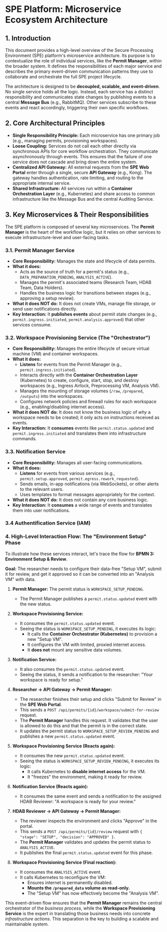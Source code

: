 # SPE Platform: Microservice Ecosystem Architecture

## 1. Introduction

This document provides a high-level overview of the Secure Processing Environment (SPE) platform's microservice architecture. Its purpose is to contextualize the role of individual services, like the **Permit Manager**, within the broader system. It defines the responsibilities of each major service and describes the primary event-driven communication patterns they use to collaborate and orchestrate the full SPE project lifecycle.

The architecture is designed to be **decoupled, scalable, and event-driven**. No single service holds all the logic. Instead, each service has a distinct responsibility and communicates state changes by publishing events to a central **Message Bus** (e.g., RabbitMQ). Other services subscribe to these events and react accordingly, triggering their own specific workflows.

## 2. Core Architectural Principles

-   **Single Responsibility Principle:** Each microservice has one primary job (e.g., managing permits, provisioning workspaces).
-   **Loose Coupling:** Services do not call each other directly via synchronous APIs for core workflow orchestration. They communicate asynchronously through events. This ensures that the failure of one service does not cascade and bring down the entire system.
-   **Centralized API Gateway:** All external requests from the **SPE Web Portal** enter through a single, secure **API Gateway** (e.g., Kong). The gateway handles authentication, rate limiting, and routing to the appropriate internal service.
-   **Shared Infrastructure:** All services run within a **Container Orchestration Layer** (e.g., Kubernetes) and share access to common infrastructure like the Message Bus and the central Auditing Service.

## 3. Key Microservices & Their Responsibilities

The SPE platform is composed of several key microservices. The **Permit Manager** is the heart of the workflow logic, but it relies on other services to execute infrastructure-level and user-facing tasks.

### 3.1. Permit Manager Service
-   **Core Responsibility:** Manages the state and lifecycle of data permits.
-   **What it does:**
    -   Acts as the source of truth for a permit's status (e.g., `DATA_PREPARATION_PENDING`, `ANALYSIS_ACTIVE`).
    -   Manages the permit's associated teams (Research Team, HDAB Team, Data Holders).
    -   Handles the business logic for transitions between stages (e.g., approving a setup review).
-   **What it does NOT do:** It does not create VMs, manage file storage, or send user notifications directly.
-   **Key Interaction:** It **publishes events** about permit state changes (e.g., `permit.ingress.initiated`, `permit.analysis.approved`) that other services consume.

### 3.2. Workspace Provisioning Service (The "Orchestrator")
-   **Core Responsibility:** Manages the entire lifecycle of secure virtual machine (VM) and container workspaces.
-   **What it does:**
    -   **Listens** for events from the Permit Manager (e.g., `permit.ingress.initiated`).
    -   Interacts directly with the **Container Orchestration Layer** (Kubernetes) to create, configure, start, stop, and destroy workspaces (e.g., Ingress Airlock, Preprocessing VM, Analysis VM).
    -   Manages the mounting of storage volumes (`/raw`, `/prepared`, `/outputs`) into the workspaces.
    -   Configures network policies and firewall rules for each workspace (e.g., enabling/disabling internet access).
-   **What it does NOT do:** It does not know the business logic of *why* a workspace needs to be created; it only acts on instructions received as events.
-   **Key Interaction:** It **consumes** events like `permit.status.updated` and `permit.ingress.initiated` and translates them into infrastructure commands.

### 3.3. Notification Service
-   **Core Responsibility:** Manages all user-facing communications.
-   **What it does:**
    -   **Listens** for events from various services (e.g., `permit.setup.approved`, `permit.egress.rework_requested`).
    -   Sends emails, in-app notifications (via WebSockets), or other alerts to the relevant users.
    -   Uses templates to format messages appropriately for the context.
-   **What it does NOT do:** It does not contain any core business logic.
-   **Key Interaction:** It **consumes** a wide range of events and translates them into user notifications.

### 3.4 Authentification Service (IAM)

### 4. High-Level Interaction Flow: The "Environment Setup" Phase

To illustrate how these services interact, let's trace the flow for **BPMN 3: Environment Setup & Review**.

**Goal:** The researcher needs to configure their data-free "Setup VM", submit it for review, and get it approved so it can be converted into an "Analysis VM" with data.

1.  **Permit Manager:** The permit status is `WORKSPACE_SETUP_PENDING`.
    -   The Permit Manager publishes a `permit.status.updated` event with the new status.

2.  **Workspace Provisioning Service:**
    -   It consumes the `permit.status.updated` event.
    -   Seeing the status is `WORKSPACE_SETUP_PENDING`, it executes its logic:
        -   It calls the **Container Orchestrator (Kubernetes)** to provision a new "Setup VM".
        -   It configures the VM with limited, proxied internet access.
        -   It **does not** mount any sensitive data volumes.

3.  **Notification Service:**
    -   It also consumes the `permit.status.updated` event.
    -   Seeing the status, it sends a notification to the researcher: "Your workspace is ready for setup."

4.  **Researcher -> API Gateway -> Permit Manager:**
    -   The researcher finishes their setup and clicks "Submit for Review" in the **SPE Web Portal**.
    -   This sends a `POST /api/permits/{id}/workspace/submit-for-review` request.
    -   The **Permit Manager** handles this request. It validates that the user is allowed to do this and that the permit is in the correct state.
    -   It updates the permit status to `WORKSPACE_SETUP_REVIEW_PENDING` and publishes a new `permit.status.updated` event.

5.  **Workspace Provisioning Service (Reacts again):**
    -   It consumes the new `permit.status.updated` event.
    -   Seeing the status is `WORKSPACE_SETUP_REVIEW_PENDING`, it executes its logic:
        -   It calls Kubernetes to **disable internet access** for the VM.
        -   It "freezes" the environment, making it ready for review.

6.  **Notification Service (Reacts again):**
    -   It consumes the same event and sends a notification to the assigned HDAB Reviewer: "A workspace is ready for your review."

7.  **HDAB Reviewer -> API Gateway -> Permit Manager:**
    -   The reviewer inspects the environment and clicks "Approve" in the portal.
    -   This sends a `POST /api/permits/{id}/review` request with `{ "stage": "SETUP", "decision": "APPROVED" }`.
    -   The **Permit Manager** validates and updates the permit status to `ANALYSIS_ACTIVE`.
    -   It publishes the final `permit.status.updated` event for this phase.

8.  **Workspace Provisioning Service (Final reaction):**
    -   It consumes the `ANALYSIS_ACTIVE` event.
    -   It calls Kubernetes to reconfigure the VM:
        -   Ensures internet is permanently disabled.
        -   **Mounts the `/prepared_data` volume as read-only.**
        -   The "Setup VM" has now effectively become the "Analysis VM".

This event-driven flow ensures that the **Permit Manager** remains the central orchestrator of the *business process*, while the **Workspace Provisioning Service** is the expert in translating those business needs into concrete *infrastructure actions*. This separation is the key to building a scalable and maintainable system.
